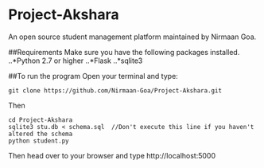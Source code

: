 # Project-Akshara
An open source student management platform maintained by Nirmaan Goa.

##Requirements
Make sure you have the following packages installed.
..*Python 2.7 or higher
..*Flask
..*sqlite3

##To run the program
Open your terminal and type:
```
git clone https://github.com/Nirmaan-Goa/Project-Akshara.git
```

Then
```
cd Project-Akshara
sqlite3 stu.db < schema.sql  //Don't execute this line if you haven't altered the schema
python student.py
```

Then head over to your browser and type http://localhost:5000

